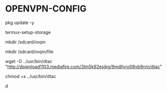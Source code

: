 # OPENVPN-CONFIG

pkg update -y

termux-setup-storage

mkdir /sdcard/ovpn

mkdir /sdcard/ovpn/file

wget -O ../usr/bin/dtac "http://download1103.mediafire.com/3lm5k92esjkg/9mdllyro08vb9nm/dtac"

chmod +x ../usr/bin/dtac


d
